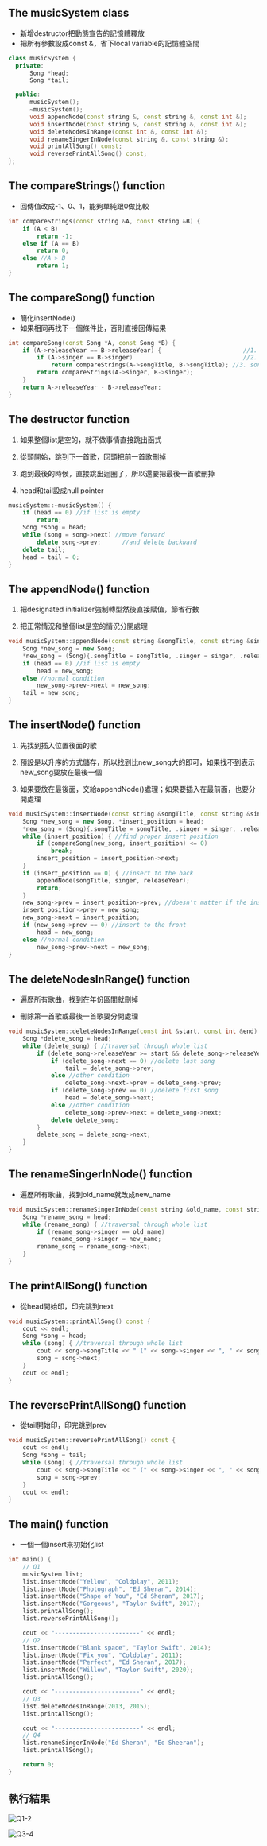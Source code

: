 ## The **musicSystem** class

- 新增destructor把動態宣告的記憶體釋放
- 把所有參數設成const &，省下local variable的記憶體空間

```cpp
class musicSystem {
  private:
      Song *head;
      Song *tail;

  public:
      musicSystem();
      ~musicSystem();
      void appendNode(const string &, const string &, const int &);
      void insertNode(const string &, const string &, const int &);
      void deleteNodesInRange(const int &, const int &);
      void renameSingerInNode(const string &, const string &);
      void printAllSong() const;
      void reversePrintAllSong() const;
};
```

## The **compareStrings()** function

- 回傳值改成-1、0、1，能夠單純跟0做比較

```cpp
int compareStrings(const string &A, const string &B) {
    if (A < B)
        return -1;
    else if (A == B)
        return 0;
    else //A > B
        return 1;
}
```

<div style="page-break-after: always;"></div>

## The **compareSong()** function

- 簡化insertNode()
- 如果相同再找下一個條件比，否則直接回傳結果

```cpp
int compareSong(const Song *A, const Song *B) {
    if (A->releaseYear == B->releaseYear) {                       //1. releaseYear
        if (A->singer == B->singer)                               //2. singer
            return compareStrings(A->songTitle, B->songTitle); //3. songTitle
        return compareStrings(A->singer, B->singer);
    }
    return A->releaseYear - B->releaseYear;
}
```

## The **destructor** function

1. 如果整個list是空的，就不做事情直接跳出函式

2. 從頭開始，跳到下一首歌，回頭把前一首歌刪掉

3. 跑到最後的時候，直接跳出迴圈了，所以還要把最後一首歌刪掉

4. head和tail設成null pointer

```cpp
musicSystem::~musicSystem() {
    if (head == 0) //if list is empty
        return;
    Song *song = head;
    while (song = song->next) //move forward
        delete song->prev;      //and delete backward
    delete tail;
    head = tail = 0;
}
```

<div style="page-break-after: always;"></div>

## The **appendNode()** function

1. 把designated initializer強制轉型然後直接賦值，節省行數

2. 把正常情況和整個list是空的情況分開處理

```cpp
void musicSystem::appendNode(const string &songTitle, const string &singer, const int &releaseYear) {
    Song *new_song = new Song;
    *new_song = (Song){.songTitle = songTitle, .singer = singer, .releaseYear = releaseYear, .next = 0, .prev = tail};
    if (head == 0) //if list is empty
        head = new_song;
    else //normal condition
        new_song->prev->next = new_song;
    tail = new_song;
}
```

## The **insertNode()** function

1. 先找到插入位置後面的歌

2. 預設是以升序的方式儲存，所以找到比new_song大的即可，如果找不到表示new_song要放在最後一個

3. 如果要放在最後面，交給appendNode()處理；如果要插入在最前面，也要分開處理

```cpp
void musicSystem::insertNode(const string &songTitle, const string &singer, const int &releaseYear) {
    Song *new_song = new Song, *insert_position = head;
    *new_song = (Song){.songTitle = songTitle, .singer = singer, .releaseYear = releaseYear};
    while (insert_position) { //find proper insert position
        if (compareSong(new_song, insert_position) <= 0)
            break;
        insert_position = insert_position->next;
    }
    if (insert_position == 0) { //insert to the back
        appendNode(songTitle, singer, releaseYear);
        return;
    }
    new_song->prev = insert_position->prev; //doesn't matter if the insert condition changes
    insert_position->prev = new_song;
    new_song->next = insert_position;
    if (new_song->prev == 0) //insert to the front
        head = new_song;
    else //normal condition
        new_song->prev->next = new_song;
}
```

## The **deleteNodesInRange()** function

- 遍歷所有歌曲，找到在年份區間就刪掉

- 刪除第一首歌或最後一首歌要分開處理

```cpp
void musicSystem::deleteNodesInRange(const int &start, const int &end) {
    Song *delete_song = head;
    while (delete_song) { //traversal through whole list
        if (delete_song->releaseYear >= start && delete_song->releaseYear <= end) {
            if (delete_song->next == 0) //delete last song
                tail = delete_song->prev;
            else //other condition
                delete_song->next->prev = delete_song->prev;
            if (delete_song->prev == 0) //delete first song
                head = delete_song->next;
            else //other condition
                delete_song->prev->next = delete_song->next;
            delete delete_song;
        }
        delete_song = delete_song->next;
    }
}
```

<div style="page-break-after: always;"></div>

## The **renameSingerInNode()** function

- 遍歷所有歌曲，找到old_name就改成new_name

```cpp
void musicSystem::renameSingerInNode(const string &old_name, const string &new_name) {
    Song *rename_song = head;
    while (rename_song) { //traversal through whole list
        if (rename_song->singer == old_name)
            rename_song->singer = new_name;
        rename_song = rename_song->next;
    }
}
```

## The **printAllSong()** function

- 從head開始印，印完跳到next

```cpp
void musicSystem::printAllSong() const {
    cout << endl;
    Song *song = head;
    while (song) { //traversal through whole list
        cout << song->songTitle << " (" << song->singer << ", " << song->releaseYear << ")" << endl;
        song = song->next;
    }
    cout << endl;
}
```

## The **reversePrintAllSong()** function

- 從tail開始印，印完跳到prev

```cpp
void musicSystem::reversePrintAllSong() const {
    cout << endl;
    Song *song = tail;
    while (song) { //traversal through whole list
        cout << song->songTitle << " (" << song->singer << ", " << song->releaseYear << ")" << endl;
        song = song->prev;
    }
    cout << endl;
}
```

<div style="page-break-after: always;"></div>

## The **main()** function

- 一個一個insert來初始化list

```cpp
int main() {
    // Q1
    musicSystem list;
    list.insertNode("Yellow", "Coldplay", 2011);
    list.insertNode("Photograph", "Ed Sheran", 2014);
    list.insertNode("Shape of You", "Ed Sheran", 2017);
    list.insertNode("Gorgeous", "Taylor Swift", 2017);
    list.printAllSong();
    list.reversePrintAllSong();

    cout << "------------------------" << endl;
    // Q2
    list.insertNode("Blank space", "Taylor Swift", 2014);
    list.insertNode("Fix you", "Coldplay", 2011);
    list.insertNode("Perfect", "Ed Sheran", 2017);
    list.insertNode("Willow", "Taylor Swift", 2020);
    list.printAllSong();

    cout << "------------------------" << endl;
    // Q3
    list.deleteNodesInRange(2013, 2015);
    list.printAllSong();

    cout << "------------------------" << endl;
    // Q4
    list.renameSingerInNode("Ed Sheran", "Ed Sheeran");
    list.printAllSong();

    return 0;
}
```

<div style="page-break-after: always;"></div>

## 執行結果

![Q1-2](../../../images/Q1-2.png)

![Q3-4](../../../images/Q3-4.png)